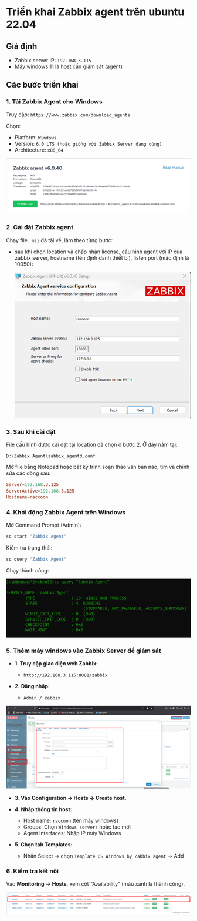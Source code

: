 # Triển khai Zabbix agent trên ubuntu 22.04

## Giả định

- Zabbix server IP: `192.168.3.115`
- Máy windows 11 là host cần giám sát (agent)

## Các bước triển khai

### 1. Tải Zabbix Agent cho Windows

Truy cập: `https://www.zabbix.com/download_agents`

Chọn:

- Platform: `Windows`
- Version: `6.0 LTS (hoặc giống với Zabbix Server đang dùng)`
- Architecture: `x86_64`

![Download Zabbix Agent](./images/zabbix-agent-windows.png)

### 2. Cài đặt Zabbix agent

Chạy file `.msi` đã tải về, làm theo từng bước:

- sau khi chọn location và chấp nhận license, cấu hình agent với IP của zabbix server, hostname (tên định danh thiết bị), listen port (mặc định là 10050):

    ![Zabbix agent configuration](./images/zabbix-agent-windows-config.png)

### 3. Sau khi cài đặt

File cấu hình được cài đặt tại location đã chọn ở bước 2. Ở đây nằm tại:

```disk
D:\Zabbix Agent\zabbix_agentd.conf
```

Mở file bằng Notepad hoặc bất kỳ trình soạn thảo văn bản nào, tìm và chỉnh sửa các dòng sau:

```conf
Server=192.168.3.125
ServerActive=192.168.3.125
Hostname=raccoon
```

### 4. Khởi động Zabbix Agent trên Windows

Mở Command Prompt (Admin):

```bash
sc start "Zabbix Agent"
```

Kiểm tra trạng thái:

```bash
sc query "Zabbix Agent"
```

Chạy thành công:

![Zabbix Agent status](./images/zabbix-agent-windows-running.png)

### 5. Thêm máy windows vào Zabbix Server để giám sát

- **1. Truy cập giao diện web Zabbix:**

  - `http://192.168.3.115:8081/zabbix`

- **2. Đăng nhập:**

  - `Admin / zabbix`

![add host](./images/add_host.png)

- **3. Vào Configuration → Hosts → Create host.**

- **4. Nhập thông tin host:**

  - Host name: `raccoon` (tên máy windows)
  - Groups: Chọn `Windows servers` hoặc tạo mới
  - Agent interfaces: Nhập IP máy Windows

- **5. Chọn tab Templates:**

  - Nhấn Select → chọn `Template OS Windows by Zabbix agent` → Add

### 6. Kiểm tra kết nối

Vào **Monitoring** → **Hosts**, xem cột “Availability” (màu xanh là thành công).

![check zabbix agent](./images/check_agent-windows.png)
